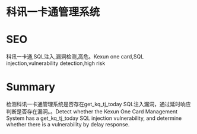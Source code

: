 # 科讯一卡通管理系统
# SEO
科讯一卡通,SQL注入,漏洞检测,高危。Kexun one card,SQL injection,vulnerability detection,high risk
# Summary
检测科讯一卡通管理系统是否存在get_kq_tj_today SQL注入漏洞，通过延时响应判断是否存在漏洞。。Detect whether the Kexun One Card Management System has a get_kq_tj_today SQL injection vulnerability, and determine whether there is a vulnerability by delay response.
